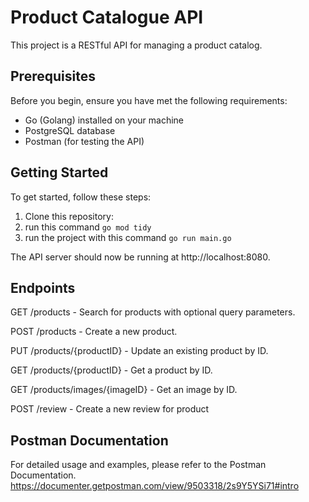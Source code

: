 # Product Catalogue API

This project is a RESTful API for managing a product catalog.

## Prerequisites

Before you begin, ensure you have met the following requirements:

- Go (Golang) installed on your machine
- PostgreSQL database
- Postman (for testing the API)

## Getting Started

To get started, follow these steps:

1. Clone this repository:
2. run this command
   `go mod tidy`
3. run the project with this command
   `go run main.go`

The API server should now be running at http://localhost:8080.

## Endpoints

GET /products - Search for products with optional query parameters.

POST /products - Create a new product.

PUT /products/{productID} - Update an existing product by ID.

GET /products/{productID} - Get a product by ID.

GET /products/images/{imageID} - Get an image by ID.

POST /review - Create a new review for product

## Postman Documentation

For detailed usage and examples, please refer to the Postman Documentation.
https://documenter.getpostman.com/view/9503318/2s9Y5YSi71#intro
